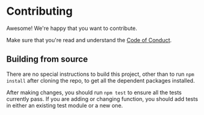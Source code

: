 Contributing
================================================================================

Awesome!  We're happy that you want to contribute.

Make sure that you're read and understand the [Code of Conduct](CODE_OF_CONDUCT.md).


Building from source
--------------------------------------------------------------------------------

There are no special instructions to build this project, other than to
run `npm install` after cloning the repo, to get all the dependent packages
installed.

After making changes, you should run `npm test` to ensure all the tests
currently pass.  If you are adding or changing function, you should add tests
in either an existing test module or a new one.